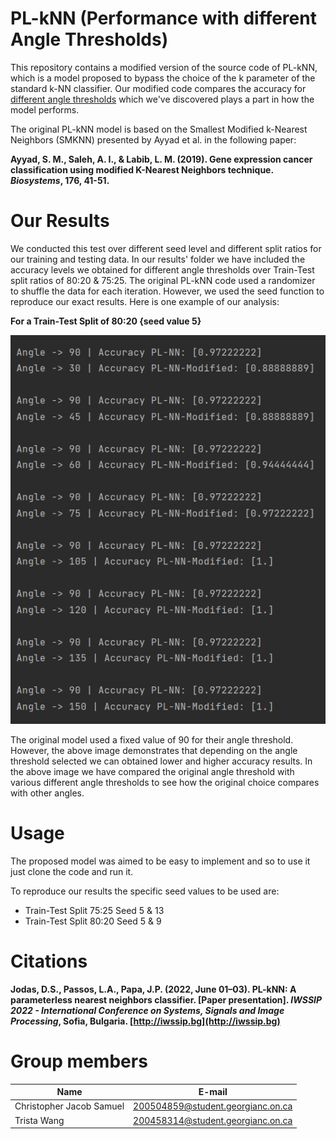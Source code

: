 # PL-kNN (Performance with different Angle Thresholds)

This repository contains a modified version of the source code of PL-kNN, which is a model proposed to bypass the choice of the k parameter of the standard k-NN classifier. Our modified
code compares the accuracy for <u>different angle thresholds</u> which we've discovered plays a part in how the model performs.

The original PL-kNN model is based on the Smallest Modified k-Nearest Neighbors (SMKNN) presented by Ayyad et al. in the following paper:

**Ayyad, S. M., Saleh, A. I., & Labib, L. M. (2019). Gene expression cancer classification using modified K-Nearest Neighbors technique. *Biosystems*, 176, 41-51.**

# Our Results

We conducted this test over different seed level and different split ratios for our training and testing data. In our results' folder we have included the accuracy levels we obtained
for different angle thresholds over Train-Test split ratios of 80:20 & 75:25. The original PL-kNN code used a randomizer to shuffle the data for each iteration. However, we used the
seed function to reproduce our exact results. Here is one example of our analysis:

**For a Train-Test Split of 80:20 {seed value 5}**

![Screenshot](https://raw.githubusercontent.com/Christo77793/PL-kNN-Modified/main/Results/Dataset%20Split%2080-20/Seed%205.png)

The original model used a fixed value of 90 for their angle threshold. However, the above image demonstrates that depending on the angle threshold selected we can obtained lower and
higher accuracy results. In the above image we have compared the original angle threshold with various different angle thresholds to see how the original choice compares with other
angles.

# Usage

The proposed model was aimed to be easy to implement and so to use it just clone the code and run it.

To reproduce our results the specific seed values to be used are:

* Train-Test Split 75:25 Seed 5 & 13
* Train-Test Split 80:20 Seed 5 & 9

# Citations

**Jodas, D.S., Passos, L.A., Papa, J.P. (2022, June 01–03). PL-kNN: A parameterless nearest neighbors classifier. [Paper presentation]. *IWSSIP 2022 - International Conference on
Systems, Signals and Image Processing*, Sofia, Bulgaria. [http://iwssip.bg](http://iwssip.bg)**

# Group members

| Name                     | E-mail                            |
| ----------------------   | ----------------------            |
| Christopher Jacob Samuel | 200504859@student.georgianc.on.ca | 
| Trista Wang              | 200458314@student.georgianc.on.ca |
